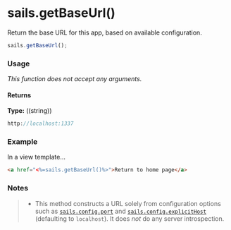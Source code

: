 # sails.getBaseUrl()

Return the base URL for this app, based on available configuration.


```javascript
sails.getBaseUrl();
```


### Usage

_This function does not accept any arguments._


#### Returns

**Type:** ((string))

```javascript
http://localhost:1337
```



### Example

In a view template...
```html
<a href="<%=sails.getBaseUrl()%>">Return to home page</a>
```

### Notes
> - This method constructs a URL solely from configuration options such as [`sails.config.port`]() and [`sails.config.explicitHost`]() (defaulting to `localhost`).  It does _not_ do any server introspection.

<docmeta name="displayName" value="sails.getBaseUrl()">
